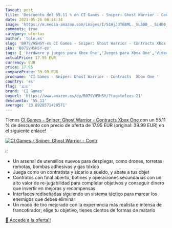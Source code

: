 ```yaml
---
layout: post
title: 'Descuento del 55.11 % en CI Games - Sniper: Ghost Warrior - Contr'
date: 2021-05-26 06:44:34
image: 'https://m.media-amazon.com/images/I/51HjJdTEBML._SL500_._SL400_.jpg'
comments: true
category: ofertas
author: 'tole.es'
slug: 'B07SVH5HSY-es CI Games - Sniper: Ghost Warrior - Contracts Xbox One'
sku: 'B07SVH5HSY-es'
tags: [ 'Hardware y juegos para Xbox One','Juegos para Xbox One','Videojuegos','ci games','xbox', ]
actualPrice: 17.95 EUR
currency: EUR
price: 17.95
comparePrice: 39.99 EUR
prodname: 'CI Games - Sniper: Ghost Warrior - Contracts  Xbox One '
country: 'es'
flag: '🇪🇸'
brand: 'CI Games'
buyurl: 'https://www.amazon.es/dp/B07SVH5HSY/?tag=tolees-21'
descuento: '55.11'
average: '23.8928571428571'
---
```


Tienes [CI Games - Sniper: Ghost Warrior - Contracts  Xbox One ](https://www.amazon.es/dp/B07SVH5HSY/?tag=tolees-21) con un 55.11 % de descuento con precio de oferta de 17.95 EUR (original: 39.99 EUR) en el siguiente enlace!

[![CI Games - Sniper: Ghost Warrior - Contr](https://m.media-amazon.com/images/I/51HjJdTEBML._SL500_._SL400_.jpg)](https://www.amazon.es/dp/B07SVH5HSY/?tag=tolees-21)

ℹ️:

- Un arsenal de utensilios nuevos para desplegar, como drones, torretas remotas, bombas adhesivas y gas tóxico
- Juega como un contratista y sicario a sueldo, y abate a tus objet
- Contratos con final abierto, botines y operaciones secundarias con un alto valor de re-jugabilidad para completar objetivos y conseguir dinero que invertir en mejoras y recompensas
- Interfaces rediseñadas siguiendo un sistema táctico para marcar los enemigos que debes eliminar
- Un modo de tiro mejorado con la experiencia más realista e intensa de francotirador; elige tu objetivo, tienes cientos de formas de matarlo

[🛒 Accede a la oferta!!](https://www.amazon.es/dp/B07SVH5HSY/?tag=tolees-21)
